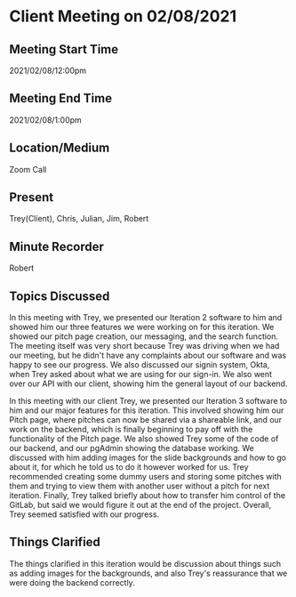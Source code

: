 # Client Meeting on 02/08/2021

## Meeting Start Time

2021/02/08/12:00pm

## Meeting End Time

2021/02/08/1:00pm

## Location/Medium

Zoom Call

## Present

Trey(Client), Chris, Julian, Jim, Robert

## Minute Recorder

Robert

## Topics Discussed
In this meeting with Trey, we presented our Iteration 2 software to him and showed him our three features we were working on for this iteration. We showed our pitch page creation,
our messaging, and the search function. The meeting itself was very short because Trey was driving when we had our meeting, but he didn't have any complaints about our 
software and was happy to see our progress. We also discussed our signin system, Okta, when Trey asked about what we are using for our sign-in. 
We also went over our API with our client, showing him the general layout of our backend.

In this meeting with our client Trey, we presented our Iteration 3 software to him and our major features for this iteration. This involved showing him our Pitch page, where pitches
can now be shared via a shareable link, and our work on the backend, which is finally beginning to pay off with the functionality of the Pitch page. We also showed Trey some of the
code of our backend, and our pgAdmin showing the database working. We discussed with him adding images for the slide backgrounds and how to go about it, for which he told us to do
it however worked for us. Trey recommended creating some dummy users and storing some pitches with them and trying to view them with another user without a pitch for next iteration.
Finally, Trey talked briefly about how to transfer him control of the GitLab, but said we would figure it out at the end of the project. Overall, Trey seemed satisfied with our progress.

## Things Clarified
The things clarified in this iteration would be discussion about things such as adding images for the backgrounds, and also Trey's reassurance that we were doing the backend correctly.
